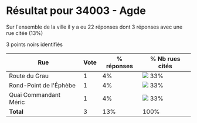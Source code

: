 # Résultat pour 34003 - Agde

Sur l'ensemble de la ville il y a eu 22 réponses dont 3 réponses avec une rue citée (13%)

3 points noirs identifiés

| Rue | Vote | % réponses | % Nb rues cités|
|-----|------|------------|----------------|
| Route du Grau | 1 | 4% | <img src="../../img/bar_33.gif" />&nbsp;33%|
| Rond-Point de l'Éphèbe | 1 | 4% | <img src="../../img/bar_33.gif" />&nbsp;33%|
| Quai Commandant Méric | 1 | 4% | <img src="../../img/bar_33.gif" />&nbsp;33%|
| **Total** | 3 | 13% | 100%|

